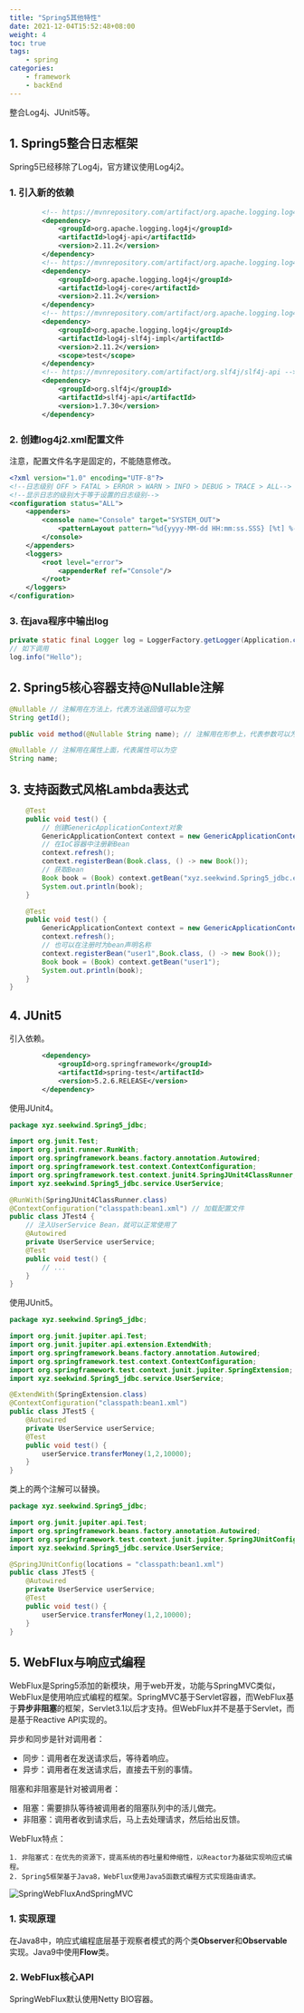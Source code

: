 ```yaml
---
title: "Spring5其他特性"
date: 2021-12-04T15:52:48+08:00
weight: 4
toc: true
tags:
    - spring
categories:
    - framework
    - backEnd
---
```


整合Log4j、JUnit5等。
<!--more-->

## 1. Spring5整合日志框架

Spring5已经移除了Log4j，官方建议使用Log4j2。

### 1. 引入新的依赖

```xml
        <!-- https://mvnrepository.com/artifact/org.apache.logging.log4j/log4j-api -->
        <dependency>
            <groupId>org.apache.logging.log4j</groupId>
            <artifactId>log4j-api</artifactId>
            <version>2.11.2</version>
        </dependency>
        <!-- https://mvnrepository.com/artifact/org.apache.logging.log4j/log4j-core -->
        <dependency>
            <groupId>org.apache.logging.log4j</groupId>
            <artifactId>log4j-core</artifactId>
            <version>2.11.2</version>
        </dependency>
        <!-- https://mvnrepository.com/artifact/org.apache.logging.log4j/log4j-slf4j-impl -->
        <dependency>
            <groupId>org.apache.logging.log4j</groupId>
            <artifactId>log4j-slf4j-impl</artifactId>
            <version>2.11.2</version>
            <scope>test</scope>
        </dependency>
        <!-- https://mvnrepository.com/artifact/org.slf4j/slf4j-api -->
        <dependency>
            <groupId>org.slf4j</groupId>
            <artifactId>slf4j-api</artifactId>
            <version>1.7.30</version>
        </dependency>
```

### 2. 创建log4j2.xml配置文件

注意，配置文件名字是固定的，不能随意修改。

```xml
<?xml version="1.0" encoding="UTF-8"?>
<!--日志级别 OFF > FATAL > ERROR > WARN > INFO > DEBUG > TRACE > ALL-->
<!--显示日志的级别大于等于设置的日志级别-->
<configuration status="ALL">
    <appenders>
        <console name="Console" target="SYSTEM_OUT">
            <patternLayout pattern="%d{yyyy-MM-dd HH:mm:ss.SSS} [%t] %-5level %logger{36} - %msg%n"/>
        </console>
    </appenders>
    <loggers>
        <root level="error">
            <appenderRef ref="Console"/>
        </root>
    </loggers>
</configuration>
```

### 3. 在java程序中输出log

```java
private static final Logger log = LoggerFactory.getLogger(Application.class);
// 如下调用
log.info("Hello");
```

## 2. Spring5核心容器支持@Nullable注解

```java
@Nullable // 注解用在方法上，代表方法返回值可以为空
String getId();

public void method(@Nullable String name); // 注解用在形参上，代表参数可以为空

@Nullable // 注解用在属性上面，代表属性可以为空
String name;
```

## 3. 支持函数式风格Lambda表达式

```java
    @Test
    public void test() {
        // 创建GenericApplicationContext对象
        GenericApplicationContext context = new GenericApplicationContext();
        // 在IoC容器中注册新Bean
        context.refresh();
        context.registerBean(Book.class, () -> new Book());
        // 获取Bean
        Book book = (Book) context.getBean("xyz.seekwind.Spring5_jdbc.entity.Book");
        System.out.println(book);
    }
```

```java
    @Test
    public void test() {
        GenericApplicationContext context = new GenericApplicationContext();
        context.refresh();
        // 也可以在注册时为bean声明名称
        context.registerBean("user1",Book.class, () -> new Book());
        Book book = (Book) context.getBean("user1");
        System.out.println(book);
    }
}
```

## 4. JUnit5

引入依赖。

```xml
        <dependency>
            <groupId>org.springframework</groupId>
            <artifactId>spring-test</artifactId>
            <version>5.2.6.RELEASE</version>
        </dependency>
```

使用JUnit4。

```java
package xyz.seekwind.Spring5_jdbc;

import org.junit.Test;
import org.junit.runner.RunWith;
import org.springframework.beans.factory.annotation.Autowired;
import org.springframework.test.context.ContextConfiguration;
import org.springframework.test.context.junit4.SpringJUnit4ClassRunner;
import xyz.seekwind.Spring5_jdbc.service.UserService;

@RunWith(SpringJUnit4ClassRunner.class)
@ContextConfiguration("classpath:bean1.xml") // 加载配置文件
public class JTest4 {
    // 注入UserService Bean，就可以正常使用了
    @Autowired
    private UserService userService;
    @Test
    public void test() {
        // ...
    }
}
```

使用JUnit5。

```java
package xyz.seekwind.Spring5_jdbc;

import org.junit.jupiter.api.Test;
import org.junit.jupiter.api.extension.ExtendWith;
import org.springframework.beans.factory.annotation.Autowired;
import org.springframework.test.context.ContextConfiguration;
import org.springframework.test.context.junit.jupiter.SpringExtension;
import xyz.seekwind.Spring5_jdbc.service.UserService;

@ExtendWith(SpringExtension.class)
@ContextConfiguration("classpath:bean1.xml")
public class JTest5 {
    @Autowired
    private UserService userService;
    @Test
    public void test() {
        userService.transferMoney(1,2,10000);
    }
}
```

类上的两个注解可以替换。

```java
package xyz.seekwind.Spring5_jdbc;

import org.junit.jupiter.api.Test;
import org.springframework.beans.factory.annotation.Autowired;
import org.springframework.test.context.junit.jupiter.SpringJUnitConfig;
import xyz.seekwind.Spring5_jdbc.service.UserService;

@SpringJUnitConfig(locations = "classpath:bean1.xml")
public class JTest5 {
    @Autowired
    private UserService userService;
    @Test
    public void test() {
        userService.transferMoney(1,2,10000);
    }
}
```

## 5. WebFlux与响应式编程

WebFlux是Spring5添加的新模块，用于web开发，功能与SpringMVC类似，WebFlux是使用响应式编程的框架。SpringMVC基于Servlet容器，而WebFlux基于**异步非阻塞**的框架，Servlet3.1以后才支持。但WebFlux并不是基于Servlet，而是基于Reactive API实现的。

异步和同步是针对调用者：

 * 同步：调用者在发送请求后，等待着响应。
 * 异步：调用者在发送请求后，直接去干别的事情。

阻塞和非阻塞是针对被调用者：

 * 阻塞：需要排队等待被调用者的阻塞队列中的活儿做完。
 * 非阻塞：调用者收到请求后，马上去处理请求，然后给出反馈。

 WebFlux特点：

    1. 非阻塞式：在优先的资源下，提高系统的吞吐量和伸缩性，以Reactor为基础实现响应式编程。
    2. Spring5框架基于Java8，WebFlux使用Java5函数式编程方式实现路由请求。

![SpringWebFluxAndSpringMVC](SpringWebFluxAndSpringMVC.png)

### 1. 实现原理

在Java8中，响应式编程底层基于观察者模式的两个类**Observer**和**Observable**实现。Java9中使用**Flow**类。

### 2. WebFlux核心API

SpringWebFlux默认使用Netty BIO容器。